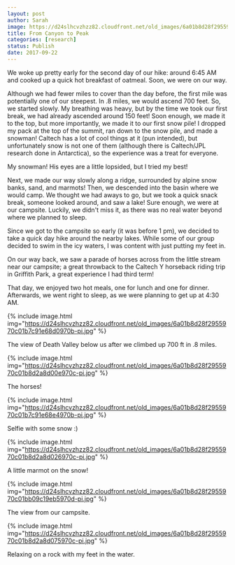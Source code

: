```yaml
---
layout: post
author: Sarah
image: https://d24slhcvzhzz82.cloudfront.net/old_images/6a01b8d28f2955970c01bb09c19e42970d-pi.jpg
title: From Canyon to Peak
categories: [research]
status: Publish
date: 2017-09-22
---
```



  We woke up pretty early for the second day of our hike: around 6:45 AM and cooked up a quick hot breakfast of oatmeal. Soon, we were on our way.

  Although we had fewer miles to cover than the day before, the first mile was potentially one of our steepest. In .8 miles, we would ascend 700 feet. So, we started slowly. My breathing was heavy, but by the time we took our first break, we had already ascended around 150 feet! Soon enough, we made it to the top, but more importantly, we made it to our first snow pile! I dropped my pack at the top of the summit, ran down to the snow pile, and made a snowman! Caltech has a lot of cool things at it (pun intended), but unfortunately snow is not one of them (although there is Caltech/JPL research done in Antarctica), so the experience was a treat for everyone.

<div class="photo-caption caption-xid-6a01b8d28f2955970c01bb09c19e42970d" id="caption-xid-6a01b8d28f2955970c01bb09c19e42970d">My snowman! His eyes are a little lopsided, but I tried my best!

  Next, we made our way slowly along a ridge, surrounded by alpine snow banks, sand, and marmots! Then, we descended into the basin where we would camp. We thought we had aways to go, but we took a quick snack break, someone looked around, and saw a lake! Sure enough, we were at our campsite. Luckily, we didn't miss it, as there was no real water beyond where we planned to sleep.

  Since we got to the campsite so early (it was before 1 pm), we decided to take a quick day hike around the nearby lakes. While some of our group decided to swim in the icy waters, I was content with just putting my feet in.

  On our way back, we saw a parade of horses across from the little stream near our campsite; a great throwback to the Caltech Y horseback riding trip in Griffith Park, a great experience I had third term!

 That day, we enjoyed two hot meals, one for lunch and one for dinner. Afterwards, we went right to sleep, as we were planning to get up at 4:30 AM.


{% include image.html img="https://d24slhcvzhzz82.cloudfront.net/old_images/6a01b8d28f2955970c01b7c91e68d0970b-pi.jpg" %}<div class="photo-caption caption-xid-6a01b8d28f2955970c01b7c91e68d0970b" id="caption-xid-6a01b8d28f2955970c01b7c91e68d0970b">The view of Death Valley below us after we climbed up 700 ft in .8 miles.


{% include image.html img="https://d24slhcvzhzz82.cloudfront.net/old_images/6a01b8d28f2955970c01b8d2a8d00e970c-pi.jpg" %}<div class="photo-caption caption-xid-6a01b8d28f2955970c01b8d2a8d00e970c" id="caption-xid-6a01b8d28f2955970c01b8d2a8d00e970c">The horses!


{% include image.html img="https://d24slhcvzhzz82.cloudfront.net/old_images/6a01b8d28f2955970c01b7c91e68e4970b-pi.jpg" %}<div class="photo-caption caption-xid-6a01b8d28f2955970c01b7c91e68e4970b" id="caption-xid-6a01b8d28f2955970c01b7c91e68e4970b">Selfie with some snow :)


{% include image.html img="https://d24slhcvzhzz82.cloudfront.net/old_images/6a01b8d28f2955970c01b8d2a8d026970c-pi.jpg" %}<div class="photo-caption caption-xid-6a01b8d28f2955970c01b8d2a8d026970c" id="caption-xid-6a01b8d28f2955970c01b8d2a8d026970c">A little marmot on the snow!


{% include image.html img="https://d24slhcvzhzz82.cloudfront.net/old_images/6a01b8d28f2955970c01bb09c19eb5970d-pi.jpg" %}<div class="photo-caption caption-xid-6a01b8d28f2955970c01bb09c19eb5970d" id="caption-xid-6a01b8d28f2955970c01bb09c19eb5970d">The view from our campsite.


{% include image.html img="https://d24slhcvzhzz82.cloudfront.net/old_images/6a01b8d28f2955970c01b8d2a8d075970c-pi.jpg" %}<div class="photo-caption caption-xid-6a01b8d28f2955970c01b8d2a8d075970c" id="caption-xid-6a01b8d28f2955970c01b8d2a8d075970c">Relaxing on a rock with my feet in the water.

